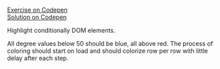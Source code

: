 
[Exercise on Codepen](https://codepen.io/noreading/pen/LJwbrO?editors=0010)  
[Solution on Codepen](https://codepen.io/noreading/pen/gdVgNr?editors=0010)

Highlight conditionally DOM elements.

All degree values below 50 should be blue, all above red.
The process of coloring should start on load and should colorize row per row with little delay after each step.
